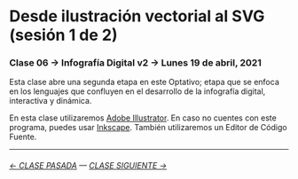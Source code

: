 # Desde ilustración vectorial al SVG (sesión 1 de 2)

### Clase 06 → Infografía Digital v2 → Lunes 19 de abril, 2021

Esta clase abre una segunda etapa en este Optativo; etapa que se enfoca en los lenguajes que confluyen en el desarrollo de la infografía digital, interactiva y dinámica.

En esta clase utilizaremos [Adobe Illustrator](https://www.adobe.com/la/products/illustrator.html). En caso no cuentes con este programa, puedes usar [Inkscape](https://inkscape.org/es/). También utilizaremos un Editor de Código Fuente.

- - - - - - - -

###### [← CLASE PASADA](https://github.com/profesorfaco/dno075-2021/tree/main/clase-05) — [CLASE SIGUIENTE →](https://github.com/profesorfaco/dno075-2021/tree/main/clase-07) 

